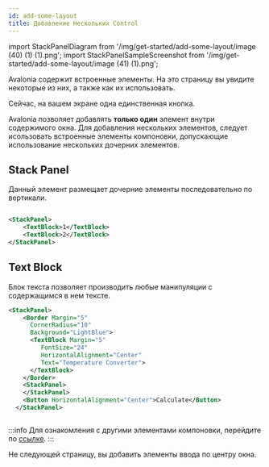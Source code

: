 ```yaml
---
id: add-some-layout
title: Добавление Нескольких Control
---
```


import StackPanelDiagram from '/img/get-started/add-some-layout/image (40) (1) (1).png';
import StackPanelSampleScreenshot from '/img/get-started/add-some-layout/image (41) (1).png';

Avalonia содержит встроенные элементы. На это страницу вы увидите некоторые из них, а также как их использовать.

Сейчас, на вашем экране одна единственная кнопка.

Avalonia позволяет добавлять **только один** элемент внутри содержимого окна. Для добавления нескольких элементов, следует исользовать встроенные элементы компоновки, допускающие использование нескольких дочерних элементов.

## Stack Panel

Данный элемент размещает дочерние элементы последовательно по вертикали.

<img className="center" src={StackPanelDiagram} alt="" />

```xml
<StackPanel>
    <TextBlock>1</TextBlock>
    <TextBlock>2</TextBlock>
</StackPanel>
```

## Text Block

Блок текста позволяет производить любые манипуляции с содержащимся в нем тексте.

```xml
<StackPanel>
    <Border Margin="5" 
      CornerRadius="10"
      Background="LightBlue">
      <TextBlock Margin="5"
         FontSize="24" 
         HorizontalAlignment="Center"
         Text="Temperature Converter">
      </TextBlock>
    </Border>
    <StackPanel>
    </StackPanel>    
    <Button HorizontalAlignment="Center">Calculate</Button>
  </StackPanel>
```

<img className="center" src={StackPanelSampleScreenshot} alt="" />

:::info
Для ознакомления с другими элементами компоновки, перейдите по [ссылке](../../reference/controls/layout-controls.md).
:::

Не следующей страницу, вы добавить элементы ввода по центру окна.
